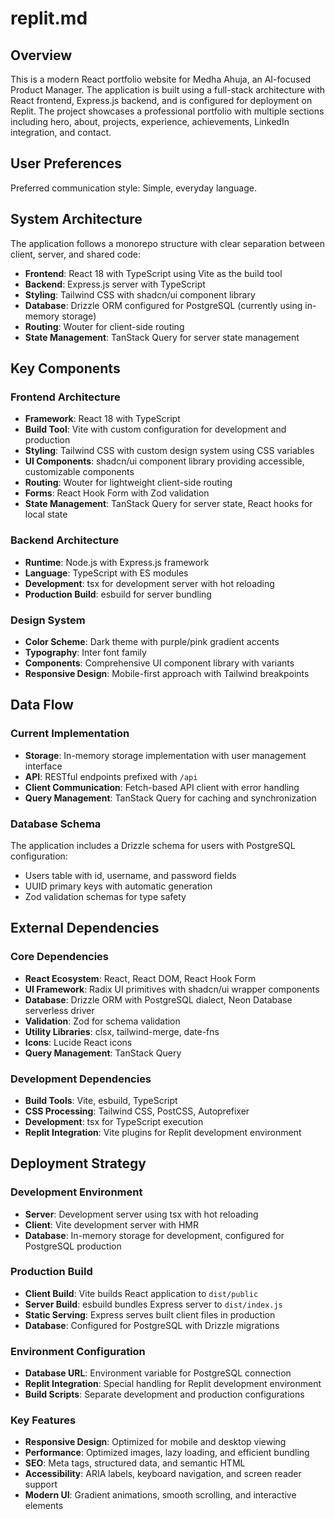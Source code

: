 # replit.md

## Overview

This is a modern React portfolio website for Medha Ahuja, an AI-focused Product Manager. The application is built using a full-stack architecture with React frontend, Express.js backend, and is configured for deployment on Replit. The project showcases a professional portfolio with multiple sections including hero, about, projects, experience, achievements, LinkedIn integration, and contact.

## User Preferences

Preferred communication style: Simple, everyday language.

## System Architecture

The application follows a monorepo structure with clear separation between client, server, and shared code:

- **Frontend**: React 18 with TypeScript using Vite as the build tool
- **Backend**: Express.js server with TypeScript
- **Styling**: Tailwind CSS with shadcn/ui component library
- **Database**: Drizzle ORM configured for PostgreSQL (currently using in-memory storage)
- **Routing**: Wouter for client-side routing
- **State Management**: TanStack Query for server state management

## Key Components

### Frontend Architecture
- **Framework**: React 18 with TypeScript
- **Build Tool**: Vite with custom configuration for development and production
- **Styling**: Tailwind CSS with custom design system using CSS variables
- **UI Components**: shadcn/ui component library providing accessible, customizable components
- **Routing**: Wouter for lightweight client-side routing
- **Forms**: React Hook Form with Zod validation
- **State Management**: TanStack Query for server state, React hooks for local state

### Backend Architecture
- **Runtime**: Node.js with Express.js framework
- **Language**: TypeScript with ES modules
- **Development**: tsx for development server with hot reloading
- **Production Build**: esbuild for server bundling

### Design System
- **Color Scheme**: Dark theme with purple/pink gradient accents
- **Typography**: Inter font family
- **Components**: Comprehensive UI component library with variants
- **Responsive Design**: Mobile-first approach with Tailwind breakpoints

## Data Flow

### Current Implementation
- **Storage**: In-memory storage implementation with user management interface
- **API**: RESTful endpoints prefixed with `/api`
- **Client Communication**: Fetch-based API client with error handling
- **Query Management**: TanStack Query for caching and synchronization

### Database Schema
The application includes a Drizzle schema for users with PostgreSQL configuration:
- Users table with id, username, and password fields
- UUID primary keys with automatic generation
- Zod validation schemas for type safety

## External Dependencies

### Core Dependencies
- **React Ecosystem**: React, React DOM, React Hook Form
- **UI Framework**: Radix UI primitives with shadcn/ui wrapper components
- **Database**: Drizzle ORM with PostgreSQL dialect, Neon Database serverless driver
- **Validation**: Zod for schema validation
- **Utility Libraries**: clsx, tailwind-merge, date-fns
- **Icons**: Lucide React icons
- **Query Management**: TanStack Query

### Development Dependencies
- **Build Tools**: Vite, esbuild, TypeScript
- **CSS Processing**: Tailwind CSS, PostCSS, Autoprefixer
- **Development**: tsx for TypeScript execution
- **Replit Integration**: Vite plugins for Replit development environment

## Deployment Strategy

### Development Environment
- **Server**: Development server using tsx with hot reloading
- **Client**: Vite development server with HMR
- **Database**: In-memory storage for development, configured for PostgreSQL production

### Production Build
- **Client Build**: Vite builds React application to `dist/public`
- **Server Build**: esbuild bundles Express server to `dist/index.js`
- **Static Serving**: Express serves built client files in production
- **Database**: Configured for PostgreSQL with Drizzle migrations

### Environment Configuration
- **Database URL**: Environment variable for PostgreSQL connection
- **Replit Integration**: Special handling for Replit development environment
- **Build Scripts**: Separate development and production configurations

### Key Features
- **Responsive Design**: Optimized for mobile and desktop viewing
- **Performance**: Optimized images, lazy loading, and efficient bundling
- **SEO**: Meta tags, structured data, and semantic HTML
- **Accessibility**: ARIA labels, keyboard navigation, and screen reader support
- **Modern UI**: Gradient animations, smooth scrolling, and interactive elements